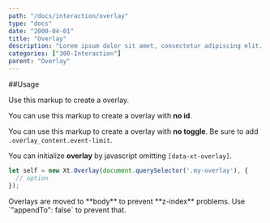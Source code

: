```yaml
---
path: "/docs/interaction/overlay"
type: "docs"
date: "2000-04-01"
title: "Overlay"
description: "Lorem ipsum dolor sit amet, consectetur adipiscing elit. Nunc tempus laoreet leo sit amet iaculis."
categories: ["300-Interaction"]
parent: "Overlay"
---
```


##Usage

Use this markup to create a overlay.

<script type="text/plain" class="language-markup">
  <button type="button" data-xt-overlay='{"targets": "#overlay-custom"}'>
    <span><!-- content --></span>
  </button>
  <div class="overlay_outer" id="overlay-custom">
    <div class="overlay">
      <div class="overlay_inner">
        <div class="overlay_design"></div>
        <button type="button" class="btn btn--close overlay_dismiss" aria-label="Close"><span></span></button>
        <div class="overlay_content">
          <!-- content -->
        </div>
      </div>
    </div>
  </div>
</script>

You can use this markup to create a overlay with **no id**.

<script type="text/plain" class="language-markup">
  <div data-xt-overlay>
    <button type="button">
      <span><!-- content --></span>
    </button>
    <div class="overlay_outer">
      <div class="overlay">
        <div class="overlay_inner">
          <div class="overlay_design"></div>
          <button type="button" class="btn btn--close overlay_dismiss" aria-label="Close"><span></span></button>
          <div class="overlay_content">
            <!-- content -->
          </div>
        </div>
      </div>
    </div>
  </div>
</script>

You can use this markup to create a overlay with **no toggle**. Be sure to add `.overlay_content.event-limit`.

<script type="text/plain" class="language-markup">
  <div class="overlay_outer" data-xt-overlay>
    <div class="overlay">
      <div class="overlay_inner">
        <div class="overlay_design"></div>
        <button type="button" class="btn btn--close overlay_dismiss" aria-label="Close"><span></span></button>
        <div class="overlay_content event-limit">
          <!-- content -->
        </div>
      </div>
    </div>
  </div>
</script>

You can initialize **overlay** by javascript omitting `[data-xt-overlay]`.

```jsx
let self = new Xt.Overlay(document.querySelector('.my-overlay'), {
  // option
});
```

<div class="alert">
  <div class="alert_content">
    Overlays are moved to **body** to prevent **z-index** problems. Use `"appendTo": false` to prevent that.
  </div>
</div>
